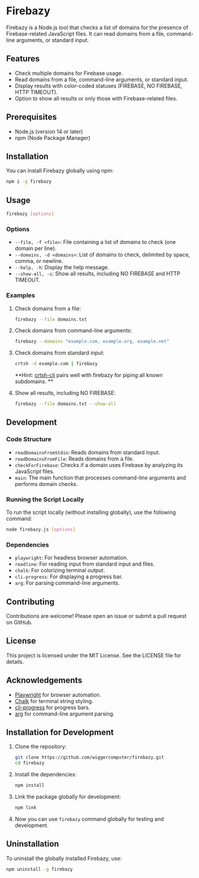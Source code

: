 # Firebazy

Firebazy is a Node.js tool that checks a list of domains for the presence of Firebase-related JavaScript files. It can read domains from a file, command-line arguments, or standard input.

## Features

- Check multiple domains for Firebase usage.
- Read domains from a file, command-line arguments, or standard input.
- Display results with color-coded statuses (FIREBASE, NO FIREBASE, HTTP TIMEOUT).
- Option to show all results or only those with Firebase-related files.

## Prerequisites

- Node.js (version 14 or later)
- npm (Node Package Manager)

## Installation

You can install Firebazy globally using npm:

```bash
npm i -g firebazy
```

## Usage

```bash
firebazy [options]
```

### Options

- `--file, -f <file>`: File containing a list of domains to check (one domain per line).
- `--domains, -d <domains>`: List of domains to check, delimited by space, comma, or newline.
- `--help, -h`: Display the help message.
- `--show-all, -s`: Show all results, including NO FIREBASE and HTTP TIMEOUT.

### Examples

1. Check domains from a file:
   ```bash
   firebazy --file domains.txt
   ```

2. Check domains from command-line arguments:
   ```bash
   firebazy --domains "example.com, example.org, example.net"
   ```

3. Check domains from standard input:
   ```bash
   crtsh -d example.com | firebazy
   ```
   **Hint: [crtsh-cli](https://github.com/wiggercomputer/crtsh-cli) pairs well with firebazy for piping all known subdomains. **

4. Show all results, including NO FIREBASE:
   ```bash
   firebazy --file domains.txt --show-all
   ```

## Development

### Code Structure

- `readDomainsFromStdin`: Reads domains from standard input.
- `readDomainsFromFile`: Reads domains from a file.
- `checkForFirebase`: Checks if a domain uses Firebase by analyzing its JavaScript files.
- `main`: The main function that processes command-line arguments and performs domain checks.

### Running the Script Locally

To run the script locally (without installing globally), use the following command:

```bash
node firebazy.js [options]
```

### Dependencies

- `playwright`: For headless browser automation.
- `readline`: For reading input from standard input and files.
- `chalk`: For colorizing terminal output.
- `cli-progress`: For displaying a progress bar.
- `arg`: For parsing command-line arguments.

## Contributing

Contributions are welcome! Please open an issue or submit a pull request on GitHub.

## License

This project is licensed under the MIT License. See the LICENSE file for details.

## Acknowledgements

- [Playwright](https://playwright.dev/) for browser automation.
- [Chalk](https://github.com/chalk/chalk) for terminal string styling.
- [cli-progress](https://github.com/AndiDittrich/Node.CLI-Progress) for progress bars.
- [arg](https://github.com/zeit/arg) for command-line argument parsing.

## Installation for Development

1. Clone the repository:
   ```bash
   git clone https://github.com/wiggercomputer/firebazy.git
   cd firebazy
   ```

2. Install the dependencies:
   ```bash
   npm install
   ```

3. Link the package globally for development:
   ```bash
   npm link
   ```

4. Now you can use `firebazy` command globally for testing and development.

## Uninstallation

To uninstall the globally installed Firebazy, use:

```bash
npm uninstall -g firebazy
```
